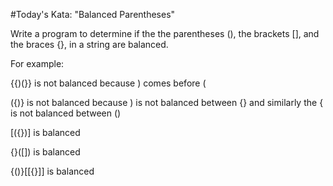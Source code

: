 #Today's Kata: "Balanced Parentheses"

Write a program to determine if the the parentheses (), the brackets [], and the braces {}, in a string are balanced.

For example:

{{)(}} is not balanced because ) comes before (

({)} is not balanced because ) is not balanced between {} and similarly the { is not balanced between ()

[({})] is balanced

{}([]) is balanced

{()}[[{}]] is balanced



